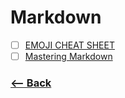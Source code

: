 # Markdown

- [ ] [EMOJI CHEAT SHEET](http://www.webpagefx.com/tools/emoji-cheat-sheet/)
- [ ] [Mastering Markdown](https://guides.github.com/features/mastering-markdown/)

### [<-- Back](https://github.com/simoneas02/crazy-learning/)

